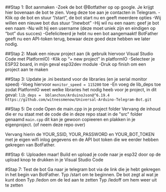 ##Stap 1: Bot aanmaken
-Zoek de bot @Botfather op op google. Je krijgt hier bovenaan de bot te zien. Voeg deze toe aan je contacten in Telegram.
-Klik op de bot en stuur “/start”, de bot start nu en geeft meerdere opties
-Wij willen een nieuwe bot dus stuur “/newbot”
-Hij wil nu een naam: geef je bot een naam
-Nu wilt hij een username (deze moet uniek zijn en eindigen op “bot” dus succes)
-Gefeliciteerd je hebt nu een bot aangemaakt! BotFather geeft nu een API-token terug, bewaar deze goed deze hebben we later nodig.

##Stap 2: Maak een nieuw project aan (ik gebruik hiervoor Visual Studio Code met PlatformIO)
-Klik op “+ new project” in platformIO
-Selecteer je ESP32 board, in mijn geval esp32dev module
-Druk op finish om een project aan te maken

##Stap 3: Update je .ini bestand voor de libraries (en je serial monitor speed)
-Voeg hiervoor `monitor_speed = 115200` toe
-En voeg de lib_deps toe zodat PlatformIO weet welke libraries het nodig heeb voor je project, in dit geval: 
`
lib_deps = 
bblanchon/ArduinoJson@^6.19.4 
https://github.com/witnessmenow/Universal-Arduino-Telegram-Bot.git
`
 
##Stap 5: De code
Open de main.cpp in je project folder
Vervang de inhoud die er nu staat met de code die in deze repo staat in de "src" folder genaamd `main.cpp` dit kan je gewoon copieeren en plakken in je eigenproject. (of neem deze repo over)

Vervang hierin de YOUR_SSID, YOUR_PASSWORD en YOUR_BOT_TOKEN met je eigen wifi inlog gegevens en de API bot token die we eerder hebben gekregen van BotFather.

##Stap 6: Uploaden maar!
Build en upload je code naar je esp32 door op de upload knop te drukken in je Visual Studio Code

#Stap 7: Test de bot
Ga naar je telegram bot via de link die je hebt gekregen in het begin van BotFather.
Typ /start om te beginnen. De bot zegt al wat je kunt doen
Typ /ledon om de led aan te zetten
Typ /ledoff om hem weer uit te zetten

